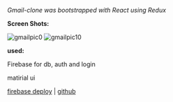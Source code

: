 *Gmail-clone was bootstrapped with React using Redux*

**Screen Shots:**



![gmailpic0](https://user-images.githubusercontent.com/80868084/133536198-53b5cc1e-9094-4ba9-9d4b-6c4c61f0534b.jpg)
![gmailpic10](https://user-images.githubusercontent.com/80868084/133536213-4d0be68d-09ab-47ba-a7e6-30557ab7bf97.jpg)








**used:**

Firebase for db, auth and login

matirial ui

[firebase deploy](https://fir-c3a65.web.app/)  |
  [github](https://github.com/OritLeshem/gmail-clone)
